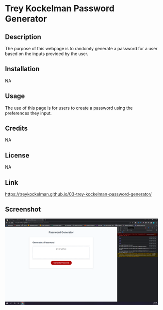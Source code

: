 # Trey Kockelman Password Generator

## Description

The purpose of this webpage is to randomly generate a password for a user based on the inputs provided by the user.

## Installation

NA

## Usage

The use of this page is for users to create a password using the preferences they input.

## Credits

NA

## License

NA

## Link

https://treykockelman.github.io/03-trey-kockelman-password-generator/

## Screenshot

![Alt text](./Screenshot.PNG)